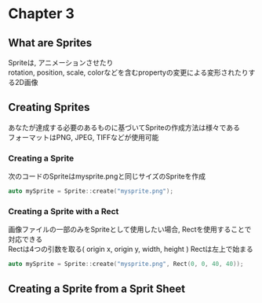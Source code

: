 # Chapter 3

## What are Sprites

Spriteは, アニメーションさせたり  
rotation, position, scale, colorなどを含むpropertyの変更による変形されたりする2D画像  

## Creating Sprites

あなたが達成する必要のあるものに基づいてSpriteの作成方法は様々である  
フォーマットはPNG, JPEG, TIFFなどが使用可能  

### Creating a Sprite

次のコードのSpriteはmysprite.pngと同じサイズのSpriteを作成
```C++
auto mySprite = Sprite::create("mysprite.png");
```

### Creating a Sprite with a Rect

画像ファイルの一部のみをSpriteとして使用したい場合, Rectを使用することで対応できる  
Rectは4つの引数を取る( origin x, origin y, width, height )
Rectは左上で始まる
```C++
auto mySprite = Sprite::create("mysprite.png", Rect(0, 0, 40, 40));
```

## Creating a Sprite from a Sprit Sheet
